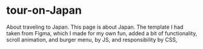# tour-on-Japan
About traveling to Japan.
This page is about Japan.  The template I had taken from Figma, which I made for my own fun, added a bit of functionality, 
scroll animation,  and burger menu, by JS, and responsibility by CSS, 
